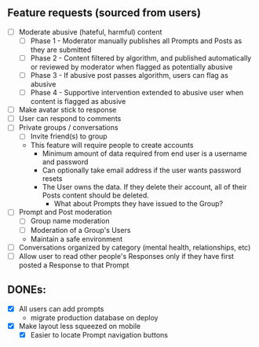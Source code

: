 ## Feature requests (sourced from users)
- [ ] Moderate abusive (hateful, harmful) content
  - [ ] Phase 1 - Moderator manually publishes all Prompts and Posts as they are submitted
  - [ ] Phase 2 - Content filtered by algorithm, and published automatically or reviewed by moderator when flagged as potentially abusive
  - [ ] Phase 3 - If abusive post passes algorithm, users can flag as abusive
  - [ ] Phase 4 - Supportive intervention extended to abusive user when content is flagged as abusive
- [ ] Make avatar stick to response
- [ ] User can respond to comments
- [ ] Private groups / conversations
  - [ ] Invite friend(s) to group
  - This feature will require people to create accounts
    - Minimum amount of data required from end user is a username and password
    - Can optionally take email address if the user wants password resets
    - The User owns the data. If they delete their account, all of their Posts content should be deleted.  
      - What about Prompts they have issued to the Group?
- [ ] Prompt and Post moderation
  - [ ] Group name moderation
  - [ ] Moderation of a Group's Users
  - Maintain a safe environment
- [ ] Conversations organized by category (mental health, relationships, etc)
- [ ] Allow user to read other people's Responses only if they have first posted a Response to that Prompt
## DONEs:
- [x] All users can add prompts
  - migrate production database on deploy
- [x] Make layout less squeezed on mobile
  - [x] Easier to locate Prompt navigation buttons
